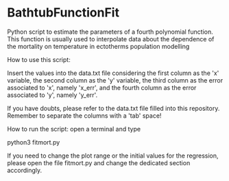 # BathtubFunctionFit
Python script to estimate the parameters of a fourth polynomial function. This function is usually used to interpolate data about the dependence of the mortality on temperature in ectotherms population modelling

How to use this script:

Insert the values into the data.txt file considering the first column as the 'x' variable, the second column as the 'y' variable, 
the third column as the error associated to 'x', namely 'x_err', and the fourth column as the error associated to 'y', namely 'y_err'.

If you have doubts, please refer to the data.txt file filled into this repository. Remember to separate the columns with a 'tab' space!

How to run the script:
open a terminal and type

python3 fitmort.py

If you need to change the plot range or the initial values for the regression, please open the file fitmort.py and change the dedicated 
section accordingly.
